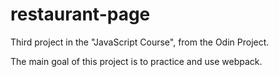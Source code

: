# restaurant-page

Third project in the "JavaScript Course", from the Odin Project.

The main goal of this project is to practice and use webpack.
